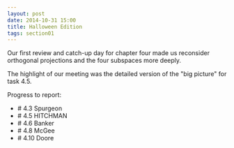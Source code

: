 ```yaml
---
layout: post
date: 2014-10-31 15:00
title: Halloween Edition
tags: section01
---
```


Our first review and catch-up day for chapter four made us reconsider orthogonal
projections and the four subspaces more deeply.

The highlight of our meeting was the detailed version of the "big picture" for
task 4.5.

Progress to report:

  * \# 4.3 Spurgeon
  * \# 4.5 HITCHMAN
  * \# 4.6 Banker
  * \# 4.8 McGee
  * \# 4.10 Doore

